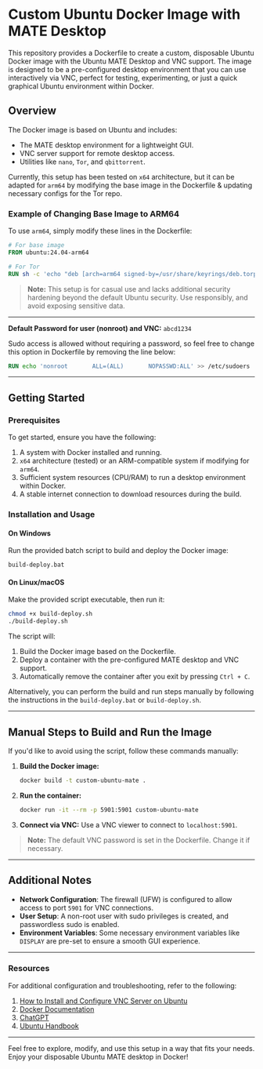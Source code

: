 
# Custom Ubuntu Docker Image with MATE Desktop

This repository provides a Dockerfile to create a custom, disposable Ubuntu Docker image with the Ubuntu MATE Desktop and VNC support. The image is designed to be a pre-configured desktop environment that you can use interactively via VNC, perfect for testing, experimenting, or just a quick graphical Ubuntu environment within Docker.

## Overview

The Docker image is based on Ubuntu and includes:
- The MATE desktop environment for a lightweight GUI.
- VNC server support for remote desktop access.
- Utilities like `nano`, `Tor`, and `qbittorrent`.

Currently, this setup has been tested on `x64` architecture, but it can be adapted for `arm64` by modifying the base image in the Dockerfile & updating necessary configs for the Tor repo.

### Example of Changing Base Image to ARM64
To use `arm64`, simply modify these lines in the Dockerfile:
```dockerfile
# For base image
FROM ubuntu:24.04-arm64

# For Tor
RUN sh -c 'echo "deb [arch=arm64 signed-by=/usr/share/keyrings/deb.torproject.org-keyring.gpg] https://deb.torproject.org/torproject.org $(lsb_release -sc) main" >> /etc/apt/sources.list.d/tor-project.list'
```

> **Note:** This setup is for casual use and lacks additional security hardening beyond the default Ubuntu security. Use responsibly, and avoid exposing sensitive data.

---

 **Default Password for user (nonroot) and VNC:** `abcd1234`

 Sudo access is allowed without requiring a password, so feel free to change this option in Dockerfile by removing the line below:

 ```Dockerfile
 RUN echo 'nonroot       ALL=(ALL)       NOPASSWD:ALL' >> /etc/sudoers
 ```

---

## Getting Started

### Prerequisites

To get started, ensure you have the following:
1. A system with Docker installed and running.
2. `x64` architecture (tested) or an ARM-compatible system if modifying for `arm64`.
3. Sufficient system resources (CPU/RAM) to run a desktop environment within Docker.
4. A stable internet connection to download resources during the build.

### Installation and Usage

#### On Windows
Run the provided batch script to build and deploy the Docker image:
```batch
build-deploy.bat
```

#### On Linux/macOS
Make the provided script executable, then run it:
```bash
chmod +x build-deploy.sh
./build-deploy.sh
```

The script will:
1. Build the Docker image based on the Dockerfile.
2. Deploy a container with the pre-configured MATE desktop and VNC support.
3. Automatically remove the container after you exit by pressing `Ctrl + C`.

Alternatively, you can perform the build and run steps manually by following the instructions in the `build-deploy.bat` or `build-deploy.sh`.

---

## Manual Steps to Build and Run the Image

If you'd like to avoid using the script, follow these commands manually:

1. **Build the Docker image:**
   ```bash
   docker build -t custom-ubuntu-mate .
   ```

2. **Run the container:**
   ```bash
   docker run -it --rm -p 5901:5901 custom-ubuntu-mate
   ```

3. **Connect via VNC:**
   Use a VNC viewer to connect to `localhost:5901`.

> **Note:** The default VNC password is set in the Dockerfile. Change it if necessary.

---

## Additional Notes

- **Network Configuration**: The firewall (UFW) is configured to allow access to port `5901` for VNC connections.
- **User Setup**: A non-root user with sudo privileges is created, and passwordless sudo is enabled.
- **Environment Variables**: Some necessary environment variables like `DISPLAY` are pre-set to ensure a smooth GUI experience.

---

### Resources

For additional configuration and troubleshooting, refer to the following:
1. [How to Install and Configure VNC Server on Ubuntu](https://bytexd.com/how-to-install-configure-vnc-server-on-ubuntu/)
2. [Docker Documentation](https://docs.docker.com/)
3. [ChatGPT](https://chatgpt.com/)
4. [Ubuntu Handbook](https://ubuntuhandbook.org/index.php/2021/01/install-tor-tor-browser-ubuntu-20-10-20-04/)

---

Feel free to explore, modify, and use this setup in a way that fits your needs. Enjoy your disposable Ubuntu MATE desktop in Docker!

